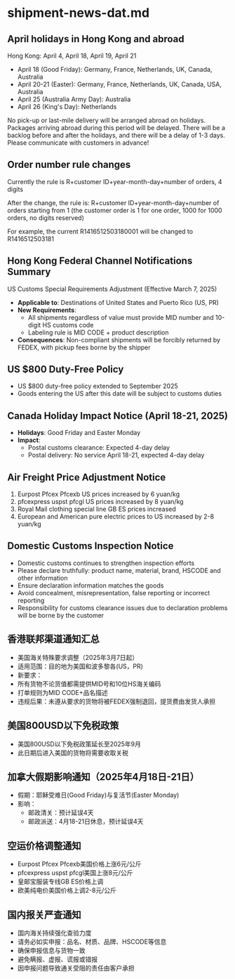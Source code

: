 
# shipment-news-dat.md

## April holidays in Hong Kong and abroad

Hong Kong: April 4, April 18, April 19, April 21

- April 18 (Good Friday): Germany, France, Netherlands, UK, Canada, Australia
- April 20-21 (Easter): Germany, France, Netherlands, UK, Canada, USA, Australia
- April 25 (Australia Army Day): Australia
- April 26 (King's Day): Netherlands

No pick-up or last-mile delivery will be arranged abroad on holidays. Packages arriving abroad during this period will be delayed. There will be a backlog before and after the holidays, and there will be a delay of 1-3 days. Please communicate with customers in advance!



## Order number rule changes

Currently the rule is R+customer ID+year-month-day+number of orders, 4 digits

After the change, the rule is: R+customer ID+year-month-day+number of orders starting from 1 (the customer order is 1 for one order, 1000 for 1000 orders, no digits reserved)

For example, the current R1416512503180001 will be changed to R1416512503181



## Hong Kong Federal Channel Notifications Summary

US Customs Special Requirements Adjustment (Effective March 7, 2025)
- **Applicable to**: Destinations of United States and Puerto Rico (US, PR)
- **New Requirements**:
  - All shipments regardless of value must provide MID number and 10-digit HS customs code
  - Labeling rule is MID CODE + product description
- **Consequences**: Non-compliant shipments will be forcibly returned by FEDEX, with pickup fees borne by the shipper

## US $800 Duty-Free Policy
- US $800 duty-free policy extended to September 2025
- Goods entering the US after this date will be subject to customs duties

## Canada Holiday Impact Notice (April 18-21, 2025)

- **Holidays**: Good Friday and Easter Monday
- **Impact**:
  - Postal customs clearance: Expected 4-day delay
  - Postal delivery: No service April 18-21, expected 4-day delay

## Air Freight Price Adjustment Notice

1. Eurpost Pfcex Pfcexb US prices increased by 6 yuan/kg
2. pfcexpress uspst pfcgl US prices increased by 8 yuan/kg
3. Royal Mail clothing special line GB ES prices increased
4. European and American pure electric prices to US increased by 2-8 yuan/kg

## Domestic Customs Inspection Notice

- Domestic customs continues to strengthen inspection efforts
- Please declare truthfully: product name, material, brand, HSCODE and other information
- Ensure declaration information matches the goods
- Avoid concealment, misrepresentation, false reporting or incorrect reporting
- Responsibility for customs clearance issues due to declaration problems will be borne by the customer


## 香港联邦渠道通知汇总

- 美国海关特殊要求调整（2025年3月7日起）
- 适用范围：目的地为美国和波多黎各(US，PR)
- 新要求：
- 所有货物不论货值都需提供MID号和10位HS海关编码
- 打单规则为MID CODE+品名描述
- 违规后果：未遵从要求的货物将被FEDEX强制退回，提货费由发货人承担

## 美国800USD以下免税政策

- 美国800USD以下免税政策延长至2025年9月
- 此日期后进入美国的货物将需要收取关税

## 加拿大假期影响通知（2025年4月18日-21日）
- 假期：耶稣受难日(Good Friday)与复活节(Easter Monday)
- 影响：
  - 邮政清关：预计延误4天
  - 邮政派送：4月18-21日休息，预计延误4天

## 空运价格调整通知

- Eurpost Pfcex Pfcexb美国价格上涨6元/公斤
- pfcexpress uspst pfcgl美国上涨8元/公斤
- 皇邮宝服装专线GB ES价格上调
- 欧美纯电价美国价格上调2-8元/公斤

## 国内报关严查通知

- 国内海关持续强化查验力度
- 请务必如实申报：品名、材质、品牌、HSCODE等信息
- 确保申报信息与货物一致
- 避免瞒报、虚报、谎报或错报
- 因申报问题导致通关受阻的责任由客户承担